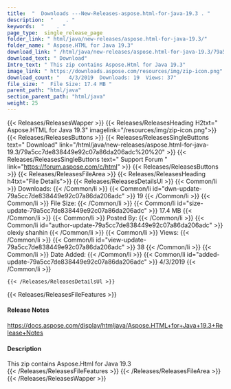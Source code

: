 ```yaml
---
title:  "  Downloads ---New-Releases-aspose.html-for-java-19.3 . " 
description:  "    . " 
keywords:  "    . " 
page_type:  single_release_page
folder_link: " html/java/new-releases/aspose.html-for-java-19.3/"
folder_name: " Aspose.HTML for Java 19.3"
download_link: " /html/java/new-releases/aspose.html-for-java-19.3/79a5cc7de838449e92c07a86da206adc"
download_text: " Download"
Intro_text: " This zip contains Aspose.Html for Java 19.3"
image_link: " https://downloads.aspose.com/resources/img/zip-icon.png"
download_count: "   4/3/2019  Downloads: 19  Views: 37"
file_size: "  File Size: 17.4 MB "
parent_path: "html/java"
section_parent_path: "html/java"
weight: 25 
---
```


{{< Releases/ReleasesWapper >}}
  {{< Releases/ReleasesHeading H2txt=" Aspose.HTML for Java 19.3" imagelink="/resources/img/zip-icon.png">}}
  {{< Releases/ReleasesButtons >}}
    {{< Releases/ReleasesSingleButtons text=" Download" link="/html/java/new-releases/aspose.html-for-java-19.3/79a5cc7de838449e92c07a86da206adc%20%20" >}}
    {{< Releases/ReleasesSingleButtons text=" Support Forum " link="https://forum.aspose.com/c/html" >}}
  {{< Releases/ReleasesButtons >}}
  {{< Releases/ReleasesFileArea >}}
    {{< Releases/ReleasesHeading h4txt="File Details">}}
    {{< Releases/ReleasesDetailsUl >}}
            {{< Common/li  >}} Downloads: {{< /Common/li >}} 
      {{< Common/li id="dwn-update-79a5cc7de838449e92c07a86da206adc" >}} 19 {{< /Common/li >}} 
      {{< Common/li  >}} File Size: {{< /Common/li >}} 
      {{< Common/li id="size-update-79a5cc7de838449e92c07a86da206adc" >}} 17.4 MB {{< /Common/li >}} 
      {{< Common/li  >}} Posted By: {{< /Common/li >}} 
      {{< Common/li id="author-update-79a5cc7de838449e92c07a86da206adc" >}} olexiy shanhin {{< /Common/li >}} 
      {{< Common/li  >}} Views: {{< /Common/li >}} 
      {{< Common/li id="view-update-79a5cc7de838449e92c07a86da206adc" >}} 38 {{< /Common/li >}} 
      {{< Common/li  >}} Date Added: {{< /Common/li >}} 
      {{< Common/li id="added-update-79a5cc7de838449e92c07a86da206adc" >}} 4/3/2019 {{< /Common/li >}} 

    {{< /Releases/ReleasesDetailsUl >}}

  {{< Releases/ReleasesFileFeatures >}}
      <h4>Release Notes</h4><div><a href="https://docs.aspose.com/display/htmljava/Aspose.HTML+for+Java+19.3+Release+Notes">https://docs.aspose.com/display/htmljava/Aspose.HTML+for+Java+19.3+Release+Notes</a></div><h4>Description</h4><div class="HTMLDescription">This zip contains Aspose.Html for Java 19.3</div>
  {{< /Releases/ReleasesFileFeatures >}}
 {{< /Releases/ReleasesFileArea >}}
{{< /Releases/ReleasesWapper >}}


